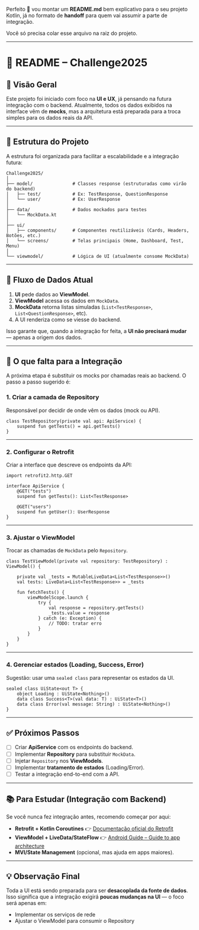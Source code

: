 Perfeito 🙌 vou montar um **README.md** bem explicativo para o seu projeto Kotlin, já no formato de **handoff** para quem vai assumir a parte de integração.

Você só precisa colar esse arquivo na raiz do projeto.

---

# 📖 README – Challenge2025

## 📝 Visão Geral

Este projeto foi iniciado com foco na **UI e UX**, já pensando na futura integração com o backend.
Atualmente, todos os dados exibidos na interface vêm de **mocks**, mas a arquitetura está preparada para a troca simples para os dados reais da API.

---

## 📂 Estrutura do Projeto

A estrutura foi organizada para facilitar a escalabilidade e a integração futura:

```
Challenge2025/
│
├── model/               # Classes response (estruturadas como virão do backend)
│   ├── test/            # Ex: TestResponse, QuestionResponse
│   └── user/            # Ex: UserResponse
│
├── data/                # Dados mockados para testes
│   └── MockData.kt
│
├── ui/
│   ├── components/      # Componentes reutilizáveis (Cards, Headers, Botões, etc.)
│   └── screens/         # Telas principais (Home, Dashboard, Test, Menu)
│
└── viewmodel/           # Lógica de UI (atualmente consome MockData)
```

---

## 🔄 Fluxo de Dados Atual

1. **UI** pede dados ao **ViewModel**.
2. **ViewModel** acessa os dados em `MockData`.
3. **MockData** retorna listas simuladas (`List<TestResponse>`, `List<QuestionResponse>`, etc).
4. A UI renderiza como se viesse do backend.

Isso garante que, quando a integração for feita, a **UI não precisará mudar** — apenas a origem dos dados.

---

## 📌 O que falta para a Integração

A próxima etapa é substituir os mocks por chamadas reais ao backend.
O passo a passo sugerido é:

### 1. Criar a camada de **Repository**

Responsável por decidir de onde vêm os dados (mock ou API).

```
class TestRepository(private val api: ApiService) {
    suspend fun getTests() = api.getTests()
}
```

---

### 2. Configurar o **Retrofit**

Criar a interface que descreve os endpoints da API:

```
import retrofit2.http.GET

interface ApiService {
    @GET("tests")
    suspend fun getTests(): List<TestResponse>

    @GET("users")
    suspend fun getUser(): UserResponse
}
```

---

### 3. Ajustar o **ViewModel**

Trocar as chamadas de `MockData` pelo `Repository`.

```
class TestViewModel(private val repository: TestRepository) : ViewModel() {

    private val _tests = MutableLiveData<List<TestResponse>>()
    val tests: LiveData<List<TestResponse>> = _tests

    fun fetchTests() {
        viewModelScope.launch {
            try {
                val response = repository.getTests()
                _tests.value = response
            } catch (e: Exception) {
                // TODO: tratar erro
            }
        }
    }
}
```

---

### 4. Gerenciar estados (Loading, Success, Error)

Sugestão: usar uma `sealed class` para representar os estados da UI.

```
sealed class UiState<out T> {
    object Loading : UiState<Nothing>()
    data class Success<T>(val data: T) : UiState<T>()
    data class Error(val message: String) : UiState<Nothing>()
}
```

---

## ✅ Próximos Passos

* [ ] Criar **ApiService** com os endpoints do backend.
* [ ] Implementar **Repository** para substituir `MockData`.
* [ ] Injetar `Repository` nos **ViewModels**.
* [ ] Implementar **tratamento de estados** (Loading/Error).
* [ ] Testar a integração end-to-end com a API.

---

## 📚 Para Estudar (Integração com Backend)

Se você nunca fez integração antes, recomendo começar por aqui:

* **Retrofit + Kotlin Coroutines**
  👉 [Documentação oficial do Retrofit](https://square.github.io/retrofit/)
* **ViewModel + LiveData/StateFlow**
  👉 [Android Guide – Guide to app architecture](https://developer.android.com/topic/architecture)
* **MVI/State Management** (opcional, mas ajuda em apps maiores).

---

## 💡 Observação Final

Toda a UI está sendo preparada para ser **desacoplada da fonte de dados**.
Isso significa que a integração exigirá **poucas mudanças na UI** — o foco será apenas em:

* Implementar os serviços de rede
* Ajustar o ViewModel para consumir o Repository
